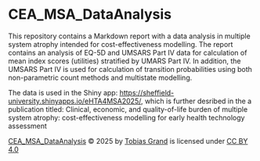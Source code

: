 # CEA_MSA_DataAnalysis
This repository contains a Markdown report with a data analysis in multiple system atrophy intended for cost-effectiveness modelling. The report contains an analysis of EQ-5D and UMSARS Part IV data for calculation of mean index scores (utilities) stratified by UMARS Part IV. In addition, the UMSARS Part IV is used for calculation of transition probabilities using both non-parametric count methods and multistate modelling. 

The data is used in the Shiny app: https://sheffield-university.shinyapps.io/eHTA4MSA2025/, which is further desribed in the a publication titled: Clinical, economic, and quality-of-life burden of multiple system atrophy: cost-effectiveness modelling for early health technology assessment

<a href="https://creativecommons.org">CEA_MSA_DataAnalysis</a> © 2025 by <a href="https://creativecommons.org">Tobias Grand</a> is licensed under <a href="https://creativecommons.org/licenses/by/4.0/">CC BY 4.0</a>
<img src="https://mirrors.creativecommons.org/presskit/icons/cc.svg" style="width: 1em; height: 1em; margin-left: .2em;">
<img src="https://mirrors.creativecommons.org/presskit/icons/by.svg" style="width: 1em; height: 1em; margin-left: .2em;">


